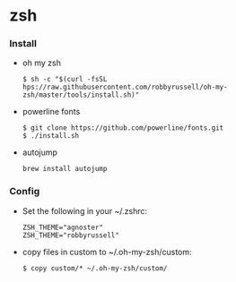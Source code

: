 # zsh 

### Install

- oh my zsh

  ```
  $ sh -c "$(curl -fsSL hps://raw.githubusercontent.com/robbyrussell/oh-my-zsh/master/tools/install.sh)"
  ```

- powerline fonts

  ```
  $ git clone https://github.com/powerline/fonts.git
  $ ./install.sh
  ```

- autojump

  ```
  brew install autojump
  ```

### Config

- Set the following in your ~/.zshrc:

  ```
  ZSH_THEME="agnoster"
  ZSH_THEME="robbyrussell"
  ```

- copy files in custom  to ~/.oh-my-zsh/custom:

   ```
  $ copy custom/* ~/.oh-my-zsh/custom/
   ```

  ​

  ​

